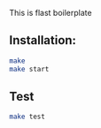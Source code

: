 This is flast boilerplate

## Installation:

```bash
make 
make start
```

## Test

```bash
make test
```